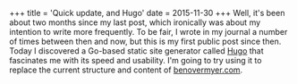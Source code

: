 +++
title = 'Quick update, and Hugo'
date = 2015-11-30
+++
Well, it's been about two months since my last post, which ironically was about my intention to write more frequently. To be fair, I wrote in my journal a number of times between then and now, but this is my first public post since then. Today I discovered a Go-based static site generator called [Hugo](http://www.gohugo.io/) that fascinates me with its speed and usability. I'm going to try using it to replace the current structure and content of [benovermyer.com](http://benovermyer.com).
